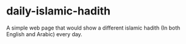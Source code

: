 # daily-islamic-hadith

A simple web page that would show a different islamic hadith (In both English and Arabic) every day.
